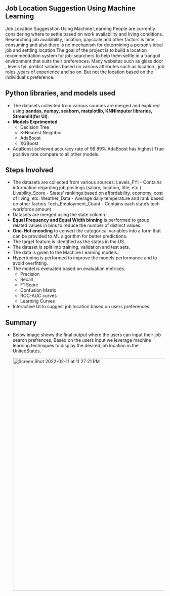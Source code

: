 ## Job Location Suggestion Using Machine Learning
Job Location Suggesstion Using Machine Learning
People are currently considering where to settle based on work availability and living conditions. Researching job availability, location, payscale and other factors is time consuming and also there is no mechanism for determining a person’s ideal job and settling location.The goal of the project is to build a location recommendation system for job-searchers to help them settle in a tranquil environment that suits their preferences. Many websites such as glass door , levels fyi  predict salaries based on various attributes such as location , job roles ,years of experience and so on. But not the location based on the individual's preference. 


## Python libraries, and models used

- The datasets collected from various sources are merged and explored using **pandas, numpy, seaborn, matplotlib, KNNImputer libraries, Streamlit(for UI)**.
- **Models Exprimented**
    - Decision Tree
    - K-Nearest Neighbor
    - AdaBoost
    - XGBoost
- AdaBoost achieved accuracy rate of 99.89%
  AdaBoost has highest True positive rate compare to all other models.

## Steps Involved

- The datasets are collected from various sources:
  Levels_FYI            - Contains information regarding job postings (salary, 	location, 	title, etc.)
  Livability_Score      - States’ rankings based on affordability, economy, cost of 	living, etc.
  Weather_Data          - Average daily temperature and rank based on other factors
  Tech_Employment_Count - Contains each state’s tech workforce amount
- Datasets are merged using the state column.
- **Equal Frequency and Equal Width binning** is performed to group related values in bins to reduce the number of distinct values.
- **One-Hot encoding** to convert the categorical variables into a form that can be provided to ML algorithm for better predictions.
- The target feature is identified as the states in the US.
- The dataset is split into training, validation and test sets.
- The data is given to the Machine Learning models.
- Hypertuning is performed to improve the models performance and to avoid overfitting.
- The model is eveluated based on evaluation metrices.
  - Precision
  - Recall
  - F1 Score
  - Confusion Matrix
  - ROC-AUC curves
  - Learning Curves
- Interactive UI to suggest job location based on users preferences.

## Summary
- Below image shows the final output where the users can input their job search prefrences, Based on the users input we leverage machine learning techniques to display the desired job location in the UnitedStates. 

  <img width="732" alt="Screen Shot 2022-02-11 at 11 27 21 PM" src="https://user-images.githubusercontent.com/49642360/153701734-d8a53f3d-89ca-4d7e-9238-a88e73daab16.png">
